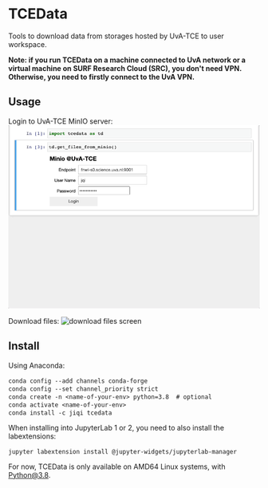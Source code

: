# TCEData
Tools to download data from storages hosted by UvA-TCE to user workspace.

**Note: if you run TCEData on a machine connected to UvA network or a virtual machine on SURF Research Cloud (SRC), you don't need VPN. Otherwise, you need to firstly connect to the UvA VPN.**

## Usage
Login to UvA-TCE MinIO server:
![Login screen](readme_gifs/login.gif)

Download files:
![download files screen](readme_gifs/download_files.gif)

## Install
Using Anaconda:

```shell
conda config --add channels conda-forge
conda config --set channel_priority strict
conda create -n <name-of-your-env> python=3.8  # optional
conda activate <name-of-your-env>
conda install -c jiqi tcedata
```

When installing into JupyterLab 1 or 2, you need to also install the labextensions:

```shell
jupyter labextension install @jupyter-widgets/jupyterlab-manager
```

For now, TCEData is only available on AMD64 Linux systems, with Python@3.8.